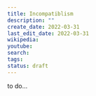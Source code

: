 ```yaml
---
title: Incompatiblism
description: ""
create_date: 2022-03-31
last_edit_date: 2022-03-31
wikipedia: 
youtube: 
search: 
tags:
status: draft
---
```

to do...